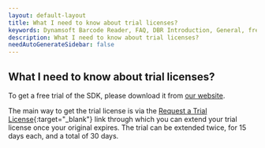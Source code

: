 ```yaml
---
layout: default-layout
title: What I need to know about trial licenses?
keywords: Dynamsoft Barcode Reader, FAQ, DBR Introduction, General, free trial
description: What I need to know about trial licenses?
needAutoGenerateSidebar: false
---
```


## What I need to know about trial licenses?

To get a free trial of the SDK, please download it from [our website](https://www.dynamsoft.com/barcode-reader/downloads/).

The main way to get the trial license is via the [Request a Trial License](https://www.dynamsoft.com/customer/license/trialLicense?product=dbr&utm_source=docs){:target="\_blank"} link through which you can extend your trial license once your original expires. The trial can be extended twice, for 15 days each, and a total of 30 days.

